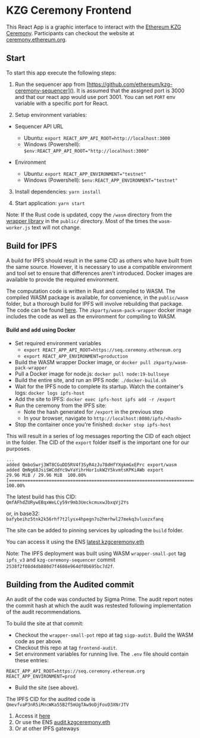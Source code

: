 # KZG Ceremony Frontend

This React App is a graphic interface to interact with the [Ethereum KZG Ceremony](https://github.com/ethereum/kzg-ceremony). Participants can checkout the website at [ceremony.ethereum.org](https://ceremony.ethereum.org).

## Start

To start this app execute the following steps:

1. Run the sequencer app from [https://github.com/ethereum/kzg-ceremony-sequencer](). It is assumed that the assigned port is 3000 and that our react app would use port 3001. You can set `PORT` env variable with a specific port for React.

2. Setup environment variables:

- Sequencer API URL

  - Ubuntu: `export REACT_APP_API_ROOT=http://localhost:3000`
  - Windows (Powershell): `$env:REACT_APP_API_ROOT="http://localhost:3000"`

- Environment

  - Ubuntu: `export REACT_APP_ENVIRONMENT="testnet"`
  - Windows (Powershell): `$env:REACT_APP_ENVIRONMENT="testnet"`

3. Install dependencies: `yarn install`

4. Start application: `yarn start`

Note: If the Rust code is updated, copy the `/wasm` directory from the [wrapper library](https://github.com/zkparty/wrapper-small-pot) in the `public/` directory. Most of the times the `wasm-worker.js` text will not change.

## Build for IPFS

A build for IPFS should result in the same CID as others who have built from the same source. However, it is necessary to use a compatible environment and tool set to ensure that differences aren't introduced. Docker images are available to provide the required environment.

The computation code is written in Rust and compiled to WASM. The compiled WASM package is available, for convenience, in the `public/wasm` folder, but a thorough build for IPFS will involve rebuilding that package. The code can be found [here](https://github.com/zkparty/wrapper-small-pot). The `zkparty/wasm-pack-wrapper` docker image includes the code as well as the environment for compiling to WASM.

#### Build and add using Docker

- Set required environment variables
  - `export REACT_APP_API_ROOT=https://seq.ceremony.ethereum.org`
  - `export REACT_APP_ENVIRONMENT=production`
- Build the WASM wrapper Docker image, or `docker pull zkparty/wasm-pack-wrapper`
- Pull a Docker image for node.js: `docker pull node:19-bullseye`
- Build the entire site, and run an IPFS node: `./docker-build.sh`
- Wait for the IPFS node to complete its startup. Watch the container's logs: `docker logs ipfs-host`
- Add the site to IPFS: `docker exec ipfs-host ipfs add -r /export`
- Run the ceremony from the IPFS site:
  - Note the hash generated for `/export` in the previous step
  - In your browser, navigate to `http://localhost:8080/ipfs/<hash>`
- Stop the container once you're finished: `docker stop ipfs-host`

This will result in a series of log messages reporting the CID of each object in the folder. The CID of the `export` folder itself is the important one for our purposes.

```
...
added QmboSwrj3WT8CGuDD5RV4f3SyR4zJu78dHfYXgkmGxEPrc export/wasm
added QmNg68JsiSWCddYc9wYaYihrHor1ukW2Y5kvmtsKPKiAWb export
29.96 MiB / 29.96 MiB  100.00%[=======================================================================================] 100.00%
```

The latest build has this CID: `QmfAFhdZURywEBqxWeLCy59r9mb3UeckcmuxwJbxqVj2Ys`

or, in base32: `bafybeihz5tnk2k56rhf7t2lysx4hpegn7o2hmrhwl27mekq3vluozxfanq`

The site can be added to pinning services by uploading the `build` folder.

You can access it using the ENS [latest.kzgceremony.eth](https://latest.kzgceremony.eth)

Note: The IPFS deployment was built using WASM `wrapper-small-pot` tag `ipfs_v3` and `kzg-ceremony-sequencer` commit `2538f2f08d4db880d7f4608e964df0b695bc7d2f`.

## Building from the Audited commit

An audit of the code was conducted by Sigma Prime. The audit report notes the commit hash at which the audit was restested following implementation of the audit recommendations.

To build the site at that commit:

- Checkout the `wrapper-small-pot` repo at tag `sigp-audit`. Build the WASM code as per above.
- Checkout this repo at tag `frontend-audit`.
- Set environment variables for running live. The `.env` file should contain these entries:

```
REACT_APP_API_ROOT=https://seq.ceremony.ethereum.org
REACT_APP_ENVIRONMENT=prod
```

- Build the site (see above).

The IPFS CID for the audited code is `QmevfvaP3nR5iMncWKa55B2f5mUgTAw9oDjFovD3XNrJTV`

1. Access it [here](https://ceremony-ipfs.efprivacyscaling.org/ipfs/QmevfvaP3nR5iMncWKa55B2f5mUgTAw9oDjFovD3XNrJTV)
1. Or use the ENS [audit.kzgceremony.eth](https://audit.kzgceremony.eth)
1. Or at other IPFS gateways

